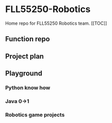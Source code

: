 # FLL55250-Robotics
Home repo for FLL55250 Robotics team. 
[[TOC]]

## Function repo


## Project plan


## Playground

### Python know how

### Java 0->1

### Robotics game projects
